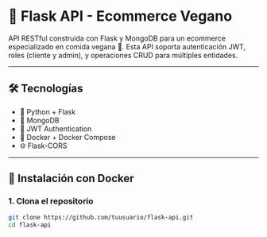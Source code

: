 # 🥦 Flask API - Ecommerce Vegano

API RESTful construida con Flask y MongoDB para un ecommerce especializado en comida vegana 🍃. Esta API soporta autenticación JWT, roles (cliente y admin), y operaciones CRUD para múltiples entidades.

---

## 🛠 Tecnologías

- 🐍 Python + Flask
- 🍃 MongoDB
- 🔐 JWT Authentication
- 🐳 Docker + Docker Compose
- 🌐 Flask-CORS

---

## 🚀 Instalación con Docker

### 1. Clona el repositorio

```bash
git clone https://github.com/tuusuario/flask-api.git
cd flask-api
